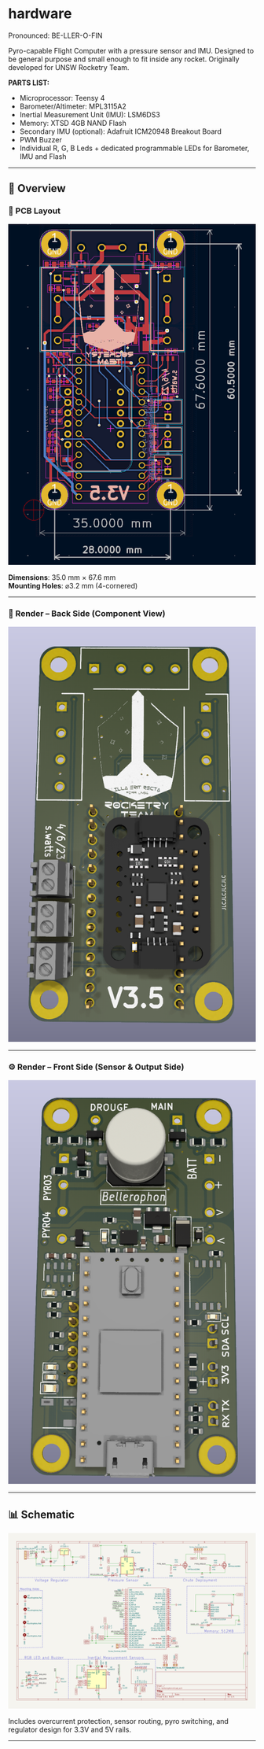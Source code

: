 # hardware
Pronounced: BE-LLER-O-FIN

Pyro-capable Flight Computer with a pressure sensor and IMU. Designed to be general purpose and small enough to fit inside any rocket. Originally developed for UNSW Rocketry Team. 


**PARTS LIST:**

- Microprocessor: Teensy 4
- Barometer/Altimeter: MPL3115A2
- Inertial Measurement Unit (IMU): LSM6DS3
- Memory: XTSD 4GB NAND Flash
- Secondary IMU (optional): Adafruit ICM20948 Breakout Board
- PWM Buzzer
- Individual R, G, B Leds + dedicated programmable LEDs for Barometer, IMU and Flash

---

## 📸 Overview

### 📐 PCB Layout

![PCB Layout](images/pcb.png)

**Dimensions**: 35.0 mm × 67.6 mm  
**Mounting Holes**: ⌀3.2 mm (4-cornered)

---

### 🔧 Render – Back Side (Component View)

![Back Render](images/render_back.png)

---

### ⚙️ Render – Front Side (Sensor & Output Side)

![Front Render](images/render_front.png)

---

## 📊 Schematic

![Schematic](images/schematic.svg)

Includes overcurrent protection, sensor routing, pyro switching, and regulator design for 3.3V and 5V rails.

---



